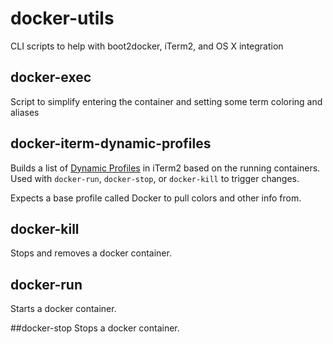 # docker-utils
CLI scripts to help with boot2docker, iTerm2, and OS X integration

## docker-exec
Script to simplify entering the container and setting some term coloring and aliases

## docker-iterm-dynamic-profiles
Builds a list of [Dynamic Profiles](https://www.iterm2.com/dynamic-profiles.html) in iTerm2 based on the running containers. Used with `docker-run`, `docker-stop`, or `docker-kill` to trigger changes.

Expects a base profile called Docker to pull colors and other info from.

## docker-kill
Stops and removes a docker container.

## docker-run
Starts a docker container.

##docker-stop
Stops a docker container.
